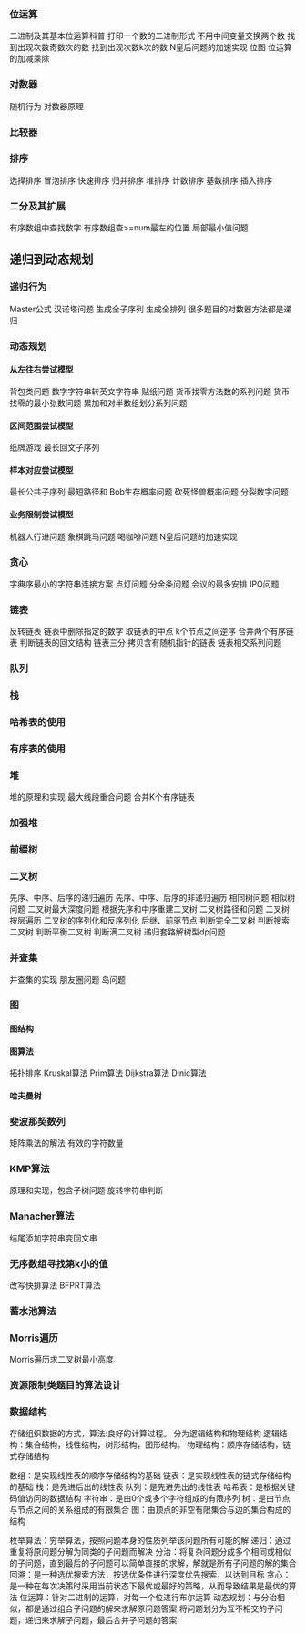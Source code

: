 ### 位运算
二进制及其基本位运算科普
打印一个数的二进制形式
不用中间变量交换两个数
找到出现次数奇数次的数
找到出现次数k次的数
N皇后问题的加速实现
位图
位运算的加减乘除
### 对数器
随机行为
对数器原理
### 比较器

### 排序
选择排序
冒泡排序
快速排序
归并排序
堆排序
计数排序
基数排序
插入排序
### 二分及其扩展
有序数组中查找数字
有序数组查>=num最左的位置
局部最小值问题
## 递归到动态规划
### 递归行为
Master公式
汉诺塔问题
生成全子序列
生成全排列
很多题目的对数器方法都是递归
### 动态规划
#### 从左往右尝试模型
背包类问题
数字字符串转英文字符串
贴纸问题
货币找零方法数的系列问题
货币找零的最小张数问题
累加和对半数组划分系列问题
#### 区间范围尝试模型
纸牌游戏
最长回文子序列
#### 样本对应尝试模型
最长公共子序列
最短路径和
Bob生存概率问题
砍死怪兽概率问题
分裂数字问题
#### 业务限制尝试模型
机器人行进问题
象棋跳马问题
喝咖啡问题
N皇后问题的加速实现
### 贪心
字典序最小的字符串连接方案
点灯问题
分金条问题
会议的最多安排
IPO问题

### 链表
反转链表
链表中删除指定的数字
取链表的中点
k个节点之间逆序
合并两个有序链表
判断链表的回文结构
链表三分
拷贝含有随机指针的链表
链表相交系列问题
### 队列
### 栈
### 哈希表的使用
### 有序表的使用
### 堆
堆的原理和实现
最大线段重合问题
合并K个有序链表
### 加强堆
### 前缀树
### 二叉树
先序、中序、后序的递归遍历
先序、中序、后序的非递归遍历
相同树问题
相似树问题
二叉树最大深度问题
根据先序和中序重建二叉树
二叉树路径和问题
二叉树按层遍历
二叉树的序列化和反序列化
后继、前驱节点
判断完全二叉树
判断搜索二叉树
判断平衡二叉树
判断满二叉树
递归套路解树型dp问题
### 并查集
并查集的实现
朋友圈问题
岛问题
### 图
#### 图结构
#### 图算法
拓扑排序
Kruskal算法
Prim算法
Dijkstra算法
Dinic算法
#### 哈夫曼树

### 斐波那契数列
矩阵乘法的解法
有效的字符数量
### KMP算法
原理和实现，包含子树问题
旋转字符串判断
### Manacher算法
结尾添加字符串变回文串
### 无序数组寻找第k小的值
改写快排算法
BFPRT算法
### 蓄水池算法
### Morris遍历
Morris遍历求二叉树最小高度
### 资源限制类题目的算法设计


### 数据结构
存储组织数据的方式，算法:良好的计算过程。
分为逻辑结构和物理结构
逻辑结构：集合结构，线性结构，树形结构，图形结构。
物理结构：顺序存储结构，链式存储结构

数组：是实现线性表的顺序存储结构的基础
链表：是实现线性表的链式存储结构的基础
栈：是先进后出的线性表
队列：是先进先出的线性表
哈希表：是根据关键码值访问的数据结构
字符串：是由0个或多个字符组成的有限序列
树：是由节点与节点之间的关系组成的有限集合
图：由顶点的非空有限集合与边的集合构成的结构

枚举算法：穷举算法，按照问题本身的性质列举该问题所有可能的解
递归：通过重复将原问题分解为同类的子问题而解决
分治：将复杂问题分成多个相同或相似的子问题，直到最后的子问题可以简单直接的求解，解就是所有子问题的解的集合
回溯：是一种选优搜索方法，按选优条件进行深度优先搜索，以达到目标
贪心：是一种在每次决策时采用当前状态下最优或最好的策略，从而导致结果是最优的算法
位运算：针对二进制的运算，对每一个位进行布尔运算
动态规划：与分治相似，都是通过组合子问题的解来求解原问题答案,将问题划分为互不相交的子问题，递归来求解子问题，最后合并子问题的答案

